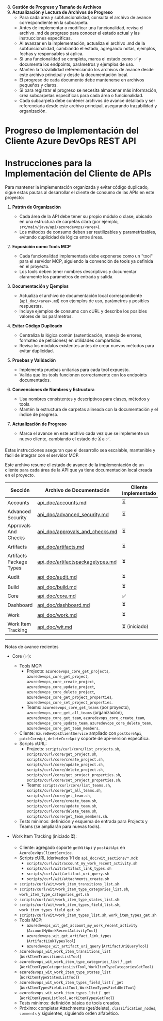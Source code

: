 8. **Gestión de Progreso y Tamaño de Archivos**
9. **Actualización y Lectura de Archivos de Progreso**
   - Para cada área y subfuncionalidad, consulta el archivo de avance correspondiente en la subcarpeta.
   - Antes de implementar o modificar una funcionalidad, revisa el archivo .md de progreso para conocer el estado actual y las instrucciones específicas.
   - Al avanzar en la implementación, actualiza el archivo .md de la subfuncionalidad, cambiando el estado, agregando notas, ejemplos, fechas y responsables si aplica.
   - Si una funcionalidad se completa, marca el estado como ✅ y documenta los endpoints, parámetros y ejemplos de uso.
   - Mantén la trazabilidad referenciando los archivos de avance desde este archivo principal y desde la documentación local.
   - El progreso de cada documento debe mantenerse en archivos pequeños y claros.
   - Si para registrar el progreso se necesita almacenar más información, crea subcarpetas específicas para cada área o funcionalidad.
   - Cada subcarpeta debe contener archivos de avance detallado y ser referenciada desde este archivo principal, asegurando trazabilidad y organización.
# Progreso de Implementación del Cliente Azure DevOps REST API
# Instrucciones para la Implementación del Cliente de APIs

Para mantener la implementación organizada y evitar código duplicado, sigue estas pautas al desarrollar el cliente de consumo de las APIs en este proyecto:

1. **Patrón de Organización**
   - Cada área de la API debe tener su propio módulo o clase, ubicado en una estructura de carpetas clara (por ejemplo, `src/main/java/api/azuredevops/<area>`).
   - Los métodos de consumo deben ser reutilizables y parametrizables, evitando duplicidad de lógica entre áreas.

2. **Exposición como Tools MCP**
   - Cada funcionalidad implementada debe exponerse como un "tool" para el servidor MCP, siguiendo la convención de tools ya definida en el proyecto.
   - Los tools deben tener nombres descriptivos y documentar claramente los parámetros de entrada y salida.

3. **Documentación y Ejemplos**
   - Actualiza el archivo de documentación local correspondiente (`api_doc/<area>.md`) con ejemplos de uso, parámetros y posibles respuestas.
   - Incluye ejemplos de consumo con cURL y describe los posibles valores de los parámetros.

4. **Evitar Código Duplicado**
   - Centraliza la lógica común (autenticación, manejo de errores, formateo de peticiones) en utilidades compartidas.
   - Revisa los módulos existentes antes de crear nuevos métodos para evitar duplicidad.

5. **Pruebas y Validación**
   - Implementa pruebas unitarias para cada tool expuesto.
   - Valida que los tools funcionen correctamente con los endpoints documentados.

6. **Convenciones de Nombres y Estructura**
   - Usa nombres consistentes y descriptivos para clases, métodos y tools.
   - Mantén la estructura de carpetas alineada con la documentación y el índice de progreso.

7. **Actualización de Progreso**
   - Marca el avance en este archivo cada vez que se implemente un nuevo cliente, cambiando el estado de ⏳ a ✅.

Estas instrucciones aseguran que el desarrollo sea escalable, mantenible y fácil de integrar con el servidor MCP.

Este archivo resume el estado de avance de la implementación de un cliente para cada área de la API que ya tiene documentación local creada en el proyecto.

| Sección | Archivo de Documentación | Cliente Implementado |
|---------|-------------------------|---------------------|
| Accounts | [api_doc/accounts.md](api_doc/accounts.md) | ⏳ |
| Advanced Security | [api_doc/advanced_security.md](api_doc/advanced_security.md) | ⏳ |
| Approvals And Checks | [api_doc/approvals_and_checks.md](api_doc/approvals_and_checks.md) | ⏳ |
| Artifacts | [api_doc/artifacts.md](api_doc/artifacts.md) | ⏳ |
| Artifacts Package Types | [api_doc/artifactspackagetypes.md](api_doc/artifactspackagetypes.md) | ⏳ |
| Audit | [api_doc/audit.md](api_doc/audit.md) | ⏳ |
| Build | [api_doc/build.md](api_doc/build.md) | ⏳ |
| Core | [api_doc/core.md](api_doc/core.md) | ✅ |
| Dashboard | [api_doc/dashboard.md](api_doc/dashboard.md) | ⏳ |
| Work | [api_doc/work.md](api_doc/work.md) | ⏳ |
| Work Item Tracking | [api_doc/wit.md](api_doc/wit.md) | ⏳ (iniciado) |

---

Notas de avance recientes
- Core (✅):
  - Tools MCP:
    - Projects: `azuredevops_core_get_projects`, `azuredevops_core_get_project`, `azuredevops_core_create_project`, `azuredevops_core_update_project`, `azuredevops_core_delete_project`, `azuredevops_core_get_project_properties`, `azuredevops_core_set_project_properties`.
    - Teams: `azuredevops_core_get_teams` (por proyecto), `azuredevops_core_get_all_teams` (organización), `azuredevops_core_get_team`, `azuredevops_core_create_team`, `azuredevops_core_update_team`, `azuredevops_core_delete_team`, `azuredevops_core_get_team_members`.
  - Cliente: `AzureDevOpsClientService` amplíado con `postCoreApi`, `patchCoreApi`, `deleteCoreApi` y soporte de api-version específica.
  - Scripts cURL:
    - Projects: `scripts/curl/core/list_projects.sh`, `scripts/curl/core/get_project.sh`, `scripts/curl/core/create_project.sh`, `scripts/curl/core/update_project.sh`, `scripts/curl/core/delete_project.sh`, `scripts/curl/core/get_project_properties.sh`, `scripts/curl/core/set_project_properties.sh`.
    - Teams: `scripts/curl/core/list_teams.sh`, `scripts/curl/core/get_all_teams.sh`, `scripts/curl/core/get_team.sh`, `scripts/curl/core/create_team.sh`, `scripts/curl/core/update_team.sh`, `scripts/curl/core/delete_team.sh`, `scripts/curl/core/get_team_members.sh`.
  - Tests mínimos: definición y esquema de entrada para Projects y Teams (se ampliarán para nuevas tools).

- Work Item Tracking (iniciado ⏳):
  - Cliente: agregado soporte `getWitApi` y `postWitApi` en `AzureDevOpsClientService`.
  - Scripts cURL (derivados 1:1 de `api_doc/wit_sections/*.md`):
    - `scripts/curl/wit/account_my_work_recent_activity.sh`
    - `scripts/curl/wit/artifact_link_types.sh`
    - `scripts/curl/wit/artifact_uri_query.sh`
    - `scripts/curl/wit/attachments_create.sh`
   - `scripts/curl/wit/work_item_transitions_list.sh`
   - `scripts/curl/wit/work_item_type_categories_list.sh`, `work_item_type_categories_get.sh`
   - `scripts/curl/wit/work_item_type_states_list.sh`
   - `scripts/curl/wit/work_item_types_field_list.sh`, `work_item_types_field_get.sh`
   - `scripts/curl/wit/work_item_types_list.sh`, `work_item_types_get.sh`
  - Tools MCP:
    - `azuredevops_wit_get_account_my_work_recent_activity` (`AccountMyWorkRecentActivityTool`)
    - `azuredevops_wit_get_artifact_link_types` (`ArtifactLinkTypesTool`)
    - `azuredevops_wit_artifact_uri_query` (`ArtifactUriQueryTool`)
   - `azuredevops_wit_work_item_transitions_list` (`WorkItemTransitionsListTool`)
   - `azuredevops_wit_work_item_type_categories_list` / `_get` (`WorkItemTypeCategoriesListTool`, `WorkItemTypeCategoriesGetTool`)
   - `azuredevops_wit_work_item_type_states_list` (`WorkItemTypeStatesListTool`)
   - `azuredevops_wit_work_item_types_field_list` / `_get` (`WorkItemTypesFieldListTool`, `WorkItemTypesFieldGetTool`)
   - `azuredevops_wit_work_item_types_list` / `_get` (`WorkItemTypesListTool`, `WorkItemTypesGetTool`)
  - Tests mínimos: definición básica de tools creados.
  - Próximo: completar Attachments (get/delete), `classification_nodes`, `comments` y siguientes, siguiendo orden alfabético.
